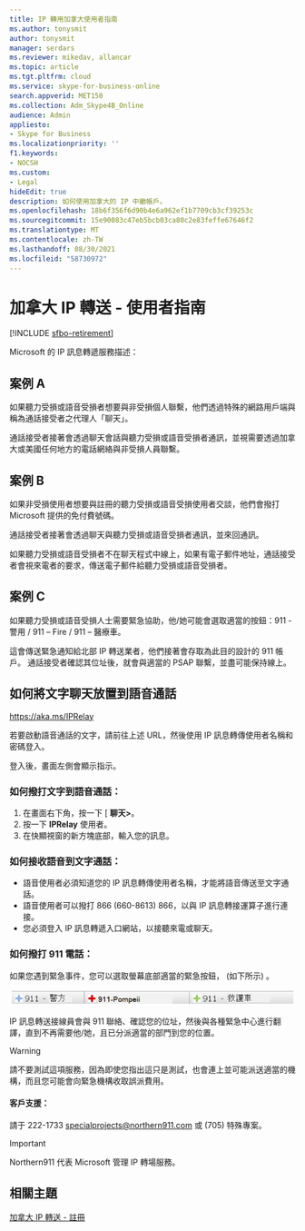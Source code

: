 ```yaml
---
title: IP 轉用加拿大使用者指南
ms.author: tonysmit
author: tonysmit
manager: serdars
ms.reviewer: mikedav, allancar
ms.topic: article
ms.tgt.pltfrm: cloud
ms.service: skype-for-business-online
search.appverid: MET150
ms.collection: Adm_Skype4B_Online
audience: Admin
appliesto:
- Skype for Business
ms.localizationpriority: ''
f1.keywords:
- NOCSH
ms.custom:
- Legal
hideEdit: true
description: 如何使用加拿大的 IP 中繼帳戶。
ms.openlocfilehash: 18b6f356f6d90b4e6a962ef1b7709cb3cf39253c
ms.sourcegitcommit: 15e90083c47eb5bcb03ca80c2e83feffe67646f2
ms.translationtype: MT
ms.contentlocale: zh-TW
ms.lasthandoff: 08/30/2021
ms.locfileid: "58730972"
---
```

# <a name="ip-relay-in-canada---user-guide"></a>加拿大 IP 轉送 - 使用者指南

[!INCLUDE [sfbo-retirement](../../Hub/includes/sfbo-retirement.md)]

Microsoft 的 IP 訊息轉遞服務描述：

## <a name="scenario-a"></a>案例 A
如果聽力受損或語音受損者想要與非受損個人聯繫，他們透過特殊的網路用戶端與稱為通話接受者之代理人「聊天」。

通話接受者接著會透過聊天會話與聽力受損或語音受損者通訊，並視需要透過加拿大或美國任何地方的電話網絡與非受損人員聯繫。

## <a name="scenario-b"></a>案例 B
如果非受損使用者想要與註冊的聽力受損或語音受損使用者交談，他們會撥打 Microsoft 提供的免付費號碼。

通話接受者接著會透過聊天與聽力受損或語音受損者通訊，並來回通訊。

如果聽力受損或語音受損者不在聊天程式中線上，如果有電子郵件地址，通話接受者會視來電者的要求，傳送電子郵件給聽力受損或語音受損者。

## <a name="scenario-c"></a>案例 C
如果聽力受損或語音受損人士需要緊急協助，他/她可能會選取適當的按鈕：911 - 警用 / 911 – Fire / 911 – 醫療車。

這會傳送緊急通知給北部 IP 轉送業者，他們接著會存取為此目的設計的 911 帳戶。 通話接受者確認其位址後，就會與適當的 PSAP 聯繫，並盡可能保持線上。

## <a name="how-to-place-a-text-chat-to-voice-call"></a>如何將文字聊天放置到語音通話

https://aka.ms/IPRelay

若要啟動語音通話的文字，請前往上述 URL，然後使用 IP 訊息轉傳使用者名稱和密碼登入。

登入後，畫面左側會顯示指示。

### <a name="how-to-make-a-text-to-voice-call"></a>如何撥打文字到語音通話：
1. 在畫面右下角，按一下 [ **聊天>**。
2. 按一下 **IPRelay** 使用者。
3. 在快顯視窗的新方塊底部，輸入您的訊息。

### <a name="how-to-receive-a-voice-to-text-call"></a>如何接收語音到文字通話：
- 語音使用者必須知道您的 IP 訊息轉傳使用者名稱，才能將語音傳送至文字通話。
- 語音使用者可以撥打 866 (660-8613) 866，以與 IP 訊息轉接運算子進行連接。
- 您必須登入 IP 訊息轉遞入口網站，以接聽來電或聊天。

### <a name="how-to-place-a-911-call"></a>如何撥打 911 電話：
如果您遇到緊急事件，您可以選取螢幕底部適當的緊急按鈕， (如下所示) 。

![緊急按鈕。](../images/ip-relay-emergency-buttons.png)

IP 訊息轉送接線員會與 911 聯絡、確認您的位址，然後與各種緊急中心進行翻譯，直到不再需要他/她，且已分派適當的部門到您的位置。

> [!WARNING]
> 請不要測試這項服務，因為即使您指出這只是測試，也會連上並可能派送適當的機構，而且您可能會向緊急機構收取誤派費用。

#### <a name="customer-support"></a>客戶支援：
請于 222-1733 specialprojects@northern911.com 或 (705) 特殊專案。 [](mailto:specialprojects@northern911.com)

> [!IMPORTANT]
> Northern911 代表 Microsoft 管理 IP 轉場服務。

## <a name="related-topics"></a>相關主題

[加拿大 IP 轉送 - 註冊](ip-relay-canada-email-signup.md)






